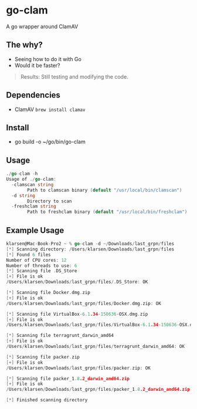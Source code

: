 # go-clam
A go wrapper around ClamAV


## The why?
- Seeing how to do it with Go
- Would it be faster?

> Results:
Still testing and modifying the code.


## Dependencies
- ClamAV `brew install clamav`


## Install
- go build -o ~/go/bin/go-clam

## Usage

```go
./go-clam -h
Usage of ./go-clam:
  -clamscan string
    	Path to clamscan binary (default "/usr/local/bin/clamscan")
  -d string
    	Directory to scan
  -freshclam string
    	Path to freshclam binary (default "/usr/local/bin/freshclam")
```

## Example Usage
```Go
klarsen@Mac-Book-Pro2 ~ % go-clam -d ~/Downloads/last_grpn/files
[*] Scanning directory: /Users/klarsen/Downloads/last_grpn/files
[*] Found 6 files
Number of CPU cores: 12
Number of threads to use: 6
[*] Scanning file .DS_Store
[+] File is ok
/Users/klarsen/Downloads/last_grpn/files/.DS_Store: OK

[*] Scanning file Docker.dmg.zip
[+] File is ok
/Users/klarsen/Downloads/last_grpn/files/Docker.dmg.zip: OK

[*] Scanning file VirtualBox-6.1.34-150636-OSX.dmg.zip
[+] File is ok
/Users/klarsen/Downloads/last_grpn/files/VirtualBox-6.1.34-150636-OSX.dmg.zip: OK

[*] Scanning file terragrunt_darwin_amd64
[+] File is ok
/Users/klarsen/Downloads/last_grpn/files/terragrunt_darwin_amd64: OK

[*] Scanning file packer.zip
[+] File is ok
/Users/klarsen/Downloads/last_grpn/files/packer.zip: OK

[*] Scanning file packer_1.8.2_darwin_amd64.zip
[+] File is ok
/Users/klarsen/Downloads/last_grpn/files/packer_1.8.2_darwin_amd64.zip: OK

[*] Finished scanning directory
```
